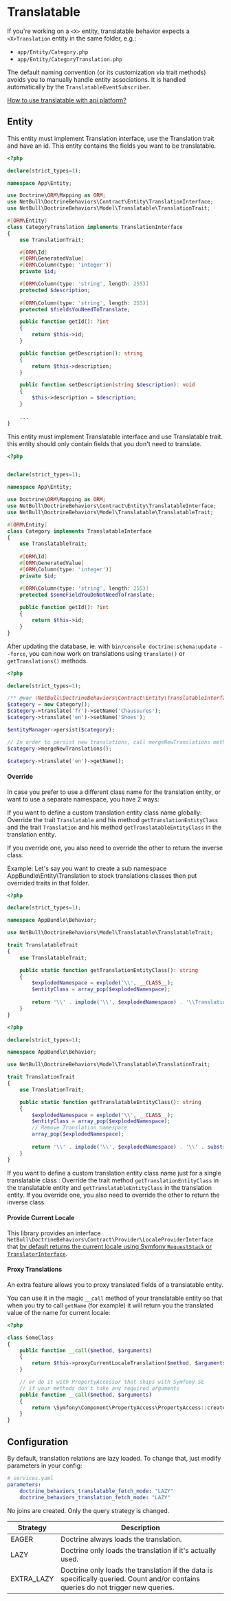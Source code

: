 # Translatable

If you're working on a `<X>` entity, translatable behavior expects a `<X>Translation` entity in the
same folder, e.g.:

- `app/Entity/Category.php`
- `app/Entity/CategoryTranslation.php`

The default naming convention (or its customization via trait methods) avoids you to manually handle entity associations. It is handled automatically by the `TranslatableEventSubscriber`.

[How to use translatable with api platform?](/docs/translatable-api-platform.md)

## Entity

This entity must implement Translation interface, use the Translation trait and have an id. 
This entity contains the fields you want to be translatable.

```php
<?php

declare(strict_types=1);    

namespace App\Entity;

use Doctrine\ORM\Mapping as ORM;
use NetBull\DoctrineBehaviors\Contract\Entity\TranslationInterface;
use NetBull\DoctrineBehaviors\Model\Translatable\TranslationTrait;

#[ORM\Entity]
class CategoryTranslation implements TranslationInterface
{
    use TranslationTrait;

    #[ORM\Id]
    #[ORM\GeneratedValue]
    #[ORM\Column(type: 'integer')]
    private $id;

    #[ORM\Column(type: 'string', length: 255)]
    protected $description;
    
    #[ORM\Column(type: 'string', length: 255)]
    protected $fieldsYouNeedToTranslate;

    public function getId(): ?int
    {
        return $this->id;
    }

    public function getDescription(): string
    {
        return $this->description;
    }

    public function setDescription(string $description): void
    {
        $this->description = $description;
    }
    
    ...
}
```

This entity must implement Translatable interface and use Translatable trait. 
this entity should only contain fields that you don't need to translate.

```php
<?php


declare(strict_types=1);    

namespace App\Entity;

use Doctrine\ORM\Mapping as ORM;
use NetBull\DoctrineBehaviors\Contract\Entity\TranslatableInterface;
use NetBull\DoctrineBehaviors\Model\Translatable\TranslatableTrait;

#[ORM\Entity]
class Category implements TranslatableInterface
{
    use TranslatableTrait;
    
    #[ORM\Id]
    #[ORM\GeneratedValue]
    #[ORM\Column(type: 'integer')]
    private $id;

    #[ORM\Column(type: 'string', length: 255)]
    protected $someFieldYouDoNotNeedToTranslate;
    
    public function getId(): ?int
    {
        return $this->id;
    }
}
```


After updating the database, ie. with `bin/console doctrine:schema:update --force`,
you can now work on translations using `translate()` or `getTranslations()` methods.

```php
<?php

declare(strict_types=1);

/** @var \NetBull\DoctrineBehaviors\Contract\Entity\TranslatableInterface $category */
$category = new Category();
$category->translate('fr')->setName('Chaussures');
$category->translate('en')->setName('Shoes');

$entityManager->persist($category);

// In order to persist new translations, call mergeNewTranslations method, before flush
$category->mergeNewTranslations();

$category->translate('en')->getName();
```

#### Override

In case you prefer to use a different class name for the translation entity, or want to use a separate namespace, you have 2 ways:

If you want to define a custom translation entity class name globally: Override the trait `Translatable` and his  method `getTranslationEntityClass` and the trait `Translation` and his method `getTranslatableEntityClass` in the translation entity.

If you override one, you also need to override the other to return the inverse class.

Example: Let's say you want to create a sub namespace AppBundle\Entity\Translation to stock translations classes
then put overrided traits in that folder.

```php
<?php

declare(strict_types=1);

namespace AppBundle\Behavior;

use NetBull\DoctrineBehaviors\Model\Translatable\TranslatableTrait;

trait TranslatableTrait
{
    use TranslatableTrait;

    public static function getTranslationEntityClass(): string
    {
        $explodedNamespace = explode('\\', __CLASS__);
        $entityClass = array_pop($explodedNamespace);
        
        return '\\' . implode('\\', $explodedNamespace) . '\\Translation\\' . $entityClass . 'Translation';
    }
}
```

```php
<?php

declare(strict_types=1);

namespace AppBundle\Behavior;

use NetBull\DoctrineBehaviors\Model\Translatable\TranslationTrait;

trait TranslationTrait
{
    use TranslationTrait;

    public static function getTranslatableEntityClass(): string
    {
        $explodedNamespace = explode('\\', __CLASS__);
        $entityClass = array_pop($explodedNamespace);
        // Remove Translation namespace
        array_pop($explodedNamespace);
        
        return '\\' . implode('\\', $explodedNamespace) . '\\' . substr($entityClass, 0, -11);
    }
}
```

If you want to define a custom translation entity class name just for a single translatable class :
Override the trait method `getTranslationEntityClass` in the translatable entity and `getTranslatableEntityClass`
in the translation entity. If you override one, you also need to override the other to return the inverse class.

#### Provide Current Locale

This library provides an interface `NetBull\DoctrineBehaviors\Contract\Provider\LocaleProviderInterface` that [by default returns the current locale using Symfony `RequestStack` or `TranslatorInterface`](https://github.com/KnpLabs/DoctrineBehaviors/blob/master/src/Provider/LocaleProvider.php).

#### Proxy Translations

An extra feature allows you to proxy translated fields of a translatable entity.

You can use it in the magic `__call` method of your translatable entity
so that when you try to call `getName` (for example) it will return you the translated value of the name for current locale:

```php
<?php

class SomeClass
{
    public function __call($method, $arguments)
    {
        return $this->proxyCurrentLocaleTranslation($method, $arguments);
    }

    // or do it with PropertyAccessor that ships with Symfony SE
    // if your methods don't take any required arguments
    public function __call($method, $arguments)
    {
        return \Symfony\Component\PropertyAccess\PropertyAccess::createPropertyAccessor()->getValue($this->translate(), $method);
    }
}
```

## Configuration

By default, translation relations are lazy loaded. To change that, just modify parameters in your config:

```yaml
# services.yaml
parameters:
    doctrine_behaviors_translatable_fetch_mode: "LAZY"
    doctrine_behaviors_translation_fetch_mode: "LAZY"
```

No joins are created. Only the query strategy is changed.

| Strategy   | Description                                                                                                                        |
|------------|------------------------------------------------------------------------------------------------------------------------------------|
| EAGER      | Doctrine always loads the translation.                                                                                             |
| LAZY       | Doctrine only loads the translation if it's actually used.                                                                         |
| EXTRA_LAZY | Doctrine only loads the translation if the data is specifically queried. Count and/or contains queries do not trigger new queries. |

